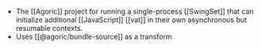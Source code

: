 - The [[Agoric]] project for running a single-process [[SwingSet]] that can initialize additional [[JavaScript]] [[vat]] in their own asynchronous but resumable contexts.
- Uses [[@agoric/bundle-source]] as a transform
